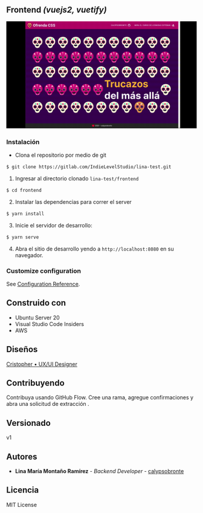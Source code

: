 ## Frontend *(vuejs2, vuetify)*

![gif](../frontend/src/assets/ofrendacss.gif)

### Instalación

* Clona el repositorio por medio de git
```bash
$ git clone https://gitlab.com/IndieLevelStudio/lina-test.git
```

1. Ingresar al directorio clonado `lina-test/frontend`

```bash
$ cd frontend
```

2. Instalar las dependencias para correr el server

```bash
$ yarn install
```

3. Inicie el servidor de desarrollo:
```bash
$ yarn serve
```

4. Abra el sitio de desarrollo yendo a `http://localhost:8080` en su navegador.

### Customize configuration
See [Configuration Reference](https://cli.vuejs.org/config/).


## Construido con

* Ubuntu Server 20
* Visual Studio Code Insiders
* AWS


## Diseños
[Cristopher • UX/UI Designer](https://www.instagram.com/uxcristopher/?hl=es-la)



## Contribuyendo

Contribuya usando GitHub Flow. Cree una rama, agregue confirmaciones y abra una solicitud de extracción .

## Versionado

v1

## Autores

* **Lina María Montaño Ramírez** - *Backend Developer* - [calypsobronte](https://github.com/calypsobronte)


## Licencia

 MIT License 
